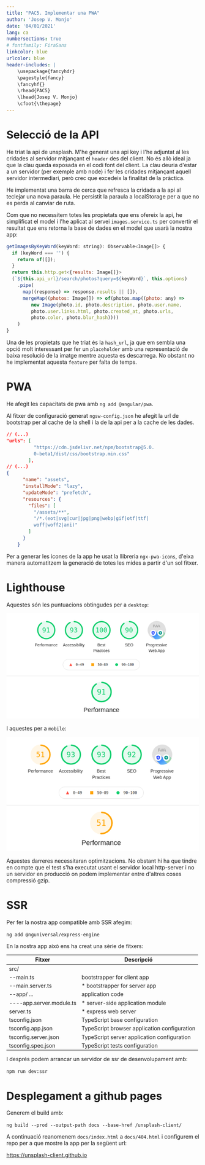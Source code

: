 ```yaml
---
title: "PAC5. Implementar una PWA"
author: 'Josep V. Monjo'
date: '04/01/2021'
lang: ca
numbersections: true
# fontfamily: FiraSans
linkcolor: blue
urlcolor: blue
header-includes: |
    \usepackage{fancyhdr}
    \pagestyle{fancy}
    \fancyhf{}
    \rhead{PAC5}
    \lhead{Josep V. Monjo}
    \cfoot{\thepage}
---
```


# Selecció de la API

He triat la api de unsplash. M'he generat una api key i l'he adjuntat al les cridades al servidor mitjançant el `header` des del client. No és allò ideal ja que la clau queda exposada en el codi font del client. La clau deuria d'estar a un servidor (per exemple amb node) i fer les cridades mitjançant aquell servidor intermediari, però crec que excedeix la finalitat de la pràctica.

He implementat una barra de cerca que refresca la cridada a la api al teclejar una nova paraula. He persistit la paraula a localStorage per a que no es perda al canviar de ruta.

Com que no necessitem totes les propietats que ens ofereix la api, he simplificat el model i l'he aplicat al servei `images.service.ts` per convertir el resultat que ens retorna la base de dades en el model que usarà la nostra app:

```js
getImagesByKeyWord(keyWord: string): Observable<Image[]> {
  if (keyWord === '') {
    return of([]);
  }
  return this.http.get<{results: Image[]}>
  (`${this.api_url}/search/photos?query=${keyWord}`, this.options)
    .pipe(
      map((response) => response.results || []),
      mergeMap((photos: Image[]) => of(photos.map((photo: any) => 
         new Image(photo.id, photo.description, photo.user.name, 
         photo.user.links.html, photo.created_at, photo.urls, 
         photo.color, photo.blur_hash))))
    )
}
```

Una de les propietats que he triat és la `hash_url`, ja que em sembla una opció molt interessant per fer un `placeholder` amb una representació de baixa resolució de la imatge mentre aquesta es descarrega. No obstant no he implementat aquesta `feature` per falta de temps.

# PWA

He afegit les capacitats de pwa amb `ng add @angular/pwa`.

Al fitxer de configuració generat `ngsw-config.json` he afegit la url de bootstrap per al cache de la shell i la de la api per a la cache de les dades.

```json
// (...)
"urls": [
          "https://cdn.jsdelivr.net/npm/bootstrap@5.0.
          0-beta1/dist/css/bootstrap.min.css"
        ],
// (...)
{
      "name": "assets",
      "installMode": "lazy",
      "updateMode": "prefetch",
      "resources": {
        "files": [
          "/assets/**",
          "/*.(eot|svg|cur|jpg|png|webp|gif|otf|ttf|
          woff|woff2|ani)"
        ]
      }
    }
```

Per a generar les icones de la app he usat la llibreria `ngx-pwa-icons`, d'eixa manera automatitzem la generació de totes les mides a partir d'un sol fitxer.

# Lighthouse

Aquestes són les puntuacions obtingudes per a `desktop`:

![Lighthouse desktop](src/assets/images/lighthouse-desktop.png)

I aquestes per a `mobile`:

![Lighthouse mobile](src/assets/images/lighthouse-mobile.png)

Aquestes darreres necessitaran optimitzacions. No obstant hi ha que tindre en compte que el test s'ha executat usant el servidor local http-server i no un servidor en producció on podem implementar entre d'altres coses compressió gzip.

# SSR

Per fer la nostra app compatible amb SSR afegim:

`ng add @nguniversal/express-engine`

En la nostra app això ens ha creat una sèrie de fitxers:

|Fitxer                    | Descripció|
|---                       | --- |
|src/                      |      |
|--main.ts                 |    bootstrapper for client app |
|--main.server.ts          |   * bootstrapper for server app |
|--app/ ...                |   application code |
|----app.server.module.ts  |   * server-side application module |
|server.ts                 |   * express web server |
|tsconfig.json             |   TypeScript base configuration |
|tsconfig.app.json         |   TypeScript browser application configuration |
|tsconfig.server.json      |   TypeScript server application configuration |
|tsconfig.spec.json        |   TypeScript tests configuration |

I després podem arrancar un servidor de ssr de desenvolupament amb:

`npm run dev:ssr`

# Desplegament a github pages

Generem el build amb:

`ng build --prod --output-path docs --base-href /unsplash-client/`

A continuació reanomenem `docs/index.html` a `docs/404.html` i configurem el repo per a que mostre la app per la següent url:

<https://unsplash-client.github.io>
